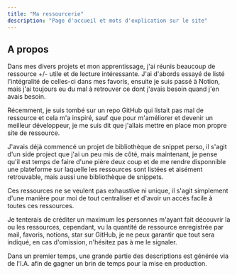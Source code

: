 ```yaml
---
title: "Ma ressourcerie"
description: "Page d'accueil et mots d'explication sur le site"
---
```


## A propos

Dans mes divers projets et mon apprentissage, j'ai réunis beaucoup de ressource +/- utile et de lecture intéressante. J'ai d'abords essayé de listé l'intégralité de celles-ci dans mes favoris, ensuite je suis passé à Notion, mais j'ai toujours eu du mal à retrouver ce dont j'avais besoin quand j'en avais besoin. 

Récemment, je suis tombé sur un repo GitHub qui listait pas mal de ressource et cela m'a inspiré, sauf que pour m'améliorer et devenir un meilleur développeur, je me suis dit que j'allais mettre en place mon propre site de ressource. 

J'avais déjà commencé un projet de bibliothèque de snippet perso, il s'agit d'un side project que j'ai un peu mis de côté, mais maintenant, je pense qu'il est temps de faire d'une pière deux coup et de me rendre disponnible une plateforme sur laquelle les ressources sont listées et aisément retrouvable, mais aussi une bibliothèque de snippets.

Ces ressources ne se veulent pas exhaustive ni unique, il s'agit simplement d'une manière pour moi de tout centraliser et d'avoir un accès facile à toutes ces ressources.

Je tenterais de créditer un maximum les personnes m'ayant fait découvrir la ou les ressources, cependant, vu la quantité de ressource enregistrée par mail, favoris, notions, star sur GitHub, je ne peux garantir que tout sera indiqué, en cas d'omission, n'hésitez pas à me le signaler.

Dans un premier temps, une grande partie des descriptions est générée via de l'I.A. afin de gagner un brin de temps pour la mise en production. 